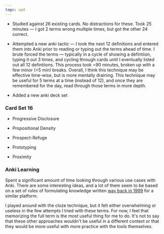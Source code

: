 ```yaml
---
tags: upd
---
```


* Studied against 26 existing cards. No distractions for these. Took 25 minutes — I got 2 terms wrong multiple times, but got the other 24 correct.

* Attempted a new anki tactic — I took the next 12 definitions and entered them into Anki prior to reading or typing out the terms ahead of time. I brute forced the terms — typically in a cycle of showing a defintiion, typing it out 3 times, and cycling through cards until I eventually listed out all 12 defintiions. This process took ~90 minutes, broken up with a few minor (<5 min) breaks. Overall, I think this technique may be effective time-wise, but is more mentally draining. This technique may be useful for 5 terms at a time (instead of 12), and once they are remembered for the day, read through those terms in more depth.

* Added a new anki deck set

### Card Set 16

* Progressive Disclosure

* Propositional Density

* Prospect-Refuge

* Prototyping

* Proximity


### Anki Learning

Spent a significant amount of time looking through various use cases with Anki. There are some interesting ideas, and a lot of them seem to be based on a set of rules of formulating knowledge written [way back in 1999](https://www.supermemo.com/en/articles/20rules) for a similar platform.

I played around with the cloze technique, but it felt either overwhelming or useless in the few attempts I tried with these terms. For now, I feel that memorizing the full term is the most useful thing for me to do. It's not to say that these other approaches wouldn't be useful in a different context or that they would be more useful with more practice with the tools themselves.
